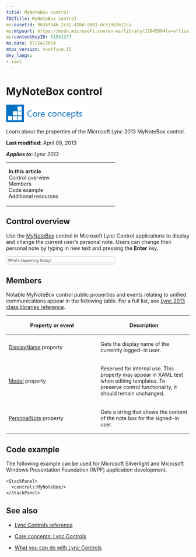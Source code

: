 ```yaml
---
title: MyNoteBox control
TOCTitle: MyNoteBox control
ms:assetid: 9635f546-2c32-4204-9081-dc51dd2e21ca
ms:mtpsurl: https://msdn.microsoft.com/en-us/library/JJ945564(v=office.15)
ms:contentKeyID: 51541377
ms.date: 07/24/2014
mtps_version: v=office.15
dev_langs:
- xaml
---
```


# MyNoteBox control

![Core concepts](images/JJ933133.mod_icon_CoreConcepts_long(Office.15).png "Core concepts")

Learn about the properties of the Microsoft Lync 2013 MyNoteBox control.

**Last modified:** April 09, 2013

***Applies to:** Lync 2013*

<table>
<colgroup>
<col style="width: 50%" />
<col style="width: 50%" />
</colgroup>
<tbody>
<tr class="odd">
<td><p><strong>In this article</strong><br />
Control overview<br />
Members<br />
Code example<br />
Additional resources</p></td>
<td></td>
</tr>
</tbody>
</table>

## Control overview

Use the [MyNoteBox](https://msdn.microsoft.com/en-us/library/hh346137\(v=office.15\)) control in Microsoft Lync Control applications to display and change the current user’s personal note. Users can change their personal note by typing in new text and pressing the **Enter** key.

![MyNoteBox Control](images/JJ937324.MyNoteBoxControl(Office.15).png "MyNoteBox Control")

## Members

Notable MyNoteBox control public properties and events relating to unified communications appear in the following table. For a full list, see [Lync 2013 class libraries reference](https://msdn.microsoft.com/en-us/library/jj933088\(v=office.15\)).

<table>
<colgroup>
<col style="width: 50%" />
<col style="width: 50%" />
</colgroup>
<thead>
<tr class="header">
<th><p>Property or event</p></th>
<th><p>Description</p></th>
</tr>
</thead>
<tbody>
<tr class="odd">
<td><p><a href="https://msdn.microsoft.com/en-us/library/hh363484(v=office.15)">DisplayName</a> property</p></td>
<td><p>Gets the display name of the currently logged-in user.</p></td>
</tr>
<tr class="even">
<td><p><a href="https://msdn.microsoft.com/en-us/library/hh363904(v=office.15)">Model</a> property</p></td>
<td><p>Reserved for internal use. This property may appear in XAML text when editing templates. To preserve control functionality, it should remain unchanged.</p></td>
</tr>
<tr class="odd">
<td><p><a href="https://msdn.microsoft.com/en-us/library/hh363725(v=office.15)">PersonalNote</a> property</p></td>
<td><p>Gets a string that shows the content of the note box for the signed-in user.</p></td>
</tr>
</tbody>
</table>

## Code example

The following example can be used for Microsoft Silverlight and Microsoft Windows Presentation Foundation (WPF) application development.

``` xaml
<StackPanel>
  <controls:MyNoteBox/>
</StackPanel>
```

## See also

  - [Lync Controls reference](lync-controls-reference.md)

  - [Core concepts: Lync Controls](core-concepts-lync-controls.md)

  - [What you can do with Lync Controls](what-you-can-do-with-lync-controls.md)

